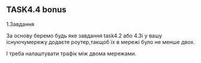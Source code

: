 ## TASK4.4 bonus

1.Завдання

За основу беремо будь яке завдання task4.2 або 4.3і у вашу існуючумережу додаєте роутер,такщоб їх в мережі було не менше двох.

І треба налаштувати трафік між двома мережами.




